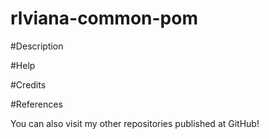 rlviana-common-pom
==================

#Description


#Help

#Credits

#References

You can also visit my other repositories published at GitHub!
